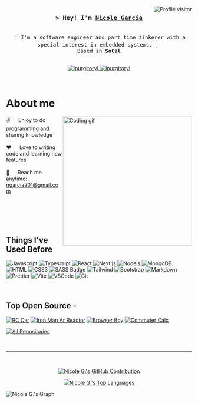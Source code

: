 <!--
<h2 align="center">
  Welcome to Nicole G. World!
  <img src="https://media.giphy.com/media/hvRJCLFzcasrR4ia7z/giphy.gif" width="28">
</h2>
-->

<!--
<p align="center">
  <a href="https://github.com/lpurgitoryl"><img src="https://readme-typing-svg.herokuapp.com/?lines=Self%20Taught%20Programmer;Front%20End%20Developer;1.5%2B%20years%20of%20coding%20experience;Always%20learning%20new%20things&center=true&width=380&height=45"></a>
</p>

 -->

<a href="https://komarev.com/ghpvc/?username=lpurgitoryl">
  <img align="right" src="https://komarev.com/ghpvc/?username=lpurgitoryl&label=Visitors&color=0e75b6&style=flat" alt="Profile visitor" />
</a>


<!-- Intro  -->
<h3 align="center">
        <samp>&gt; Hey! I'm
                <b><a target="_blank" href="https://nicolegarcia.vercel.app">Nicole Garcia</a></b>
        </samp>
</h3>


<p align="center"> 
  <samp>
<!--     <a href="https://www.google.com/search?q=Al+Siam">「 Google Me 」</a> -->
    <br>
    「 I'm a software engineer and part time tinkerer with a special interest in embedded systems. 」
    <br>
    Based in <b>SoCal</b> 
    <br>
    <br>
  </samp>
</p>

<p align="center">
 <a href="https://nicolegarcia.vercel.app" target="blank">
  <img src="https://img.shields.io/badge/Website-DC143C?style=for-the-badge&logo=medium&logoColor=white" alt="lpurgitoryl" />
 </a>
 <a href="https://www.linkedin.com/in/nicoleb-garcia/" target="_blank">
  <img src="https://img.shields.io/badge/LinkedIn-0077B5?style=for-the-badge&logo=linkedin&logoColor=white" alt="lpurgitoryl"/>
 </a>
</p>
<br />

<!-- About Section -->
 # About me
 
<p>
 <img align="right" width="350" src="/assets/programmer.gif" alt="Coding gif" />
  
 ✌️ &emsp; Enjoy to do programming and sharing knowledge <br/><br/>
 ❤️ &emsp; Love to writing code and learning new features<br/><br/>
 📧 &emsp; Reach me anytime: ngarcia201@gmail.com<br/><br/>
 <!-- 💬 &emsp; Ask me about anything [here](https://github.com/lpurgitoryl/lpurgitoryl/issues) -->

</p>

<br/>
<br/>
<br/>

## Things I've Used Before

![Javascript](https://img.shields.io/badge/Javascript-F0DB4F?style=for-the-badge&labelColor=black&logo=javascript&logoColor=F0DB4F)
![Typescript](https://img.shields.io/badge/Typescript-007acc?style=for-the-badge&labelColor=black&logo=typescript&logoColor=007acc)
![React](https://img.shields.io/badge/-React-61DBFB?style=for-the-badge&labelColor=black&logo=react&logoColor=61DBFB)
![Next.js](https://img.shields.io/badge/next.js-000000?style=for-the-badge&logo=nextdotjs&logoColor=white)
![Nodejs](https://img.shields.io/badge/Nodejs-3C873A?style=for-the-badge&labelColor=black&logo=node.js&logoColor=3C873A)
![MongoDB](https://img.shields.io/badge/MongoDB-4EA94B?style=for-the-badge&logo=mongodb&logoColor=white)
![HTML](https://img.shields.io/badge/HTML5-E34F26?style=for-the-badge&logo=html5&logoColor=white)
![CSS3](https://img.shields.io/badge/CSS3-1572B6?style=for-the-badge&logo=css3&logoColor=white)
![SASS Badge](https://img.shields.io/badge/Sass-CC6699?style=for-the-badge&logo=sass&logoColor=white)
![Tailwind](https://img.shields.io/badge/Tailwind_CSS-092749?style=for-the-badge&logo=tailwindcss&logoColor=06B6D4&labelColor=000000)
![Bootstrap](https://img.shields.io/badge/Bootstrap-563D7C?style=for-the-badge&logo=bootstrap&logoColor=white)
![Markdown](https://img.shields.io/badge/Markdown-000000?style=for-the-badge&logo=markdown&logoColor=white)
![Prettier](https://img.shields.io/badge/prettier-1A2C34?style=for-the-badge&logo=prettier&logoColor=F7BA3E)
![Vite](https://img.shields.io/badge/vite-%23646CFF.svg?style=for-the-badge&logo=vite&logoColor=white)
![VSCode](https://img.shields.io/badge/Visual_Studio-0078d7?style=for-the-badge&logo=visual%20studio&logoColor=white)
![Git](https://img.shields.io/badge/Git-F05032?style=for-the-badge&logo=git&logoColor=white)

<br/>

## Top Open Source -
[![RC Car](https://github-readme-stats.vercel.app/api/pin/?username=lpurgitoryl&repo=rc-car&border_color=7F3FBF&bg_color=0D1117&title_color=C9D1D9&text_color=8B949E&icon_color=7F3FBF)](https://github.com/lpurgitoryl/rc-car)
[![Iron Man Ar Reactor](https://github-readme-stats.vercel.app/api/pin/?username=lpurgitoryl&repo=Iron-man-Mark-I&border_color=7F3FBF&bg_color=0D1117&title_color=C9D1D9&text_color=8B949E&icon_color=7F3FBF)](https://github.com/lpurgitoryl/Iron-man-Mark-I)
[![Browser Boy](https://github-readme-stats.vercel.app/api/pin/?username=lpurgitoryl&repo=browser-boy&border_color=7F3FBF&bg_color=0D1117&title_color=C9D1D9&text_color=8B949E&icon_color=7F3FBF)](https://github.com/lpurgitoryl/browser-boy)
[![Commuter Calc](https://github-readme-stats.vercel.app/api/pin/?username=lpurgitoryl&repo=commutercalc&border_color=7F3FBF&bg_color=0D1117&title_color=C9D1D9&text_color=8B949E&icon_color=7F3FBF)](https://github.com/lpurgitoryl/commutercalc)

<p align="left">
  <a href="https://github.com/lpurgitoryl?tab=repositories" target="_blank"><img alt="All Repositories" title="All Repositories" src="https://img.shields.io/badge/-All%20Repos-2962FF?style=for-the-badge&logo=koding&logoColor=white"/></a>
</p>

<br/>
<hr/>
<br/>
 <!--
<p align="center">
  <a href="https://github.com/lpurgitoryl">
    <img src="https://github-readme-streak-stats.herokuapp.com/?user=lpurgitoryl&theme=radical&border=7F3FBF&background=0D1117" alt="Saif's GitHub streak"/>
  </a>
</p>
-->
<p align="center">
  <a href="https://github.com/lpurgitoryl">
    <img src="https://github-profile-summary-cards.vercel.app/api/cards/profile-details?username=lpurgitoryl&theme=radical" alt="Nicole G.'s GitHub Contribution"/>
  </a>
</p>

  <!--
    <a href="https://github.com/lpurgitoryl"><img alt="Nicole G.'s Github Stats" src="https://denvercoder1-github-readme-stats.vercel.app/api?username=lpurgitoryl&show_icons=true&count_private=true&theme=react&border_color=7F3FBF&bg_color=0D1117&title_color=F85D7F&icon_color=F8D866" height="192px" width="49.5%"/></a> ![bitmoji](https://github.com/user-attachments/assets/295b081a-a993-4676-8481-4e200ccf29ca)

  -->
<p align="center" width="100%">
  <a href="https://github.com/lpurgitoryl"><img alt="Nicole G.'s Top Languages" src="https://denvercoder1-github-readme-stats.vercel.app/api/top-langs/?username=lpurgitoryl&langs_count=8&layout=compact&theme=react&border_color=7F3FBF&bg_color=0D1117&title_color=F85D7F&icon_color=F8D866" /></a>
</p>

![Nicole G.'s Graph](https://github-readme-activity-graph.vercel.app/graph?username=lpurgitoryl&custom_title=Nicole%20G's%20GitHub%20Activity%20Graph&bg_color=0D1117&color=7F3FBF&line=7F3FBF&point=7F3FBF&area_color=FFFFFF&title_color=FFFFFF&area=true)

